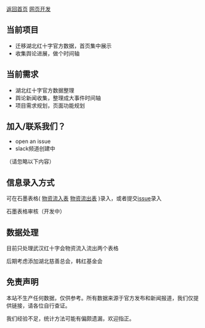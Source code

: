[返回首页](./)
[网页开发](./development)

## 当前项目
* 迁移湖北红十字官方数据，首页集中展示
* 收集舆论进展，做个时间轴

## 当前需求
* 湖北红十字官方数据整理
* 舆论新闻收集，整理成大事件时间轴
* 项目需求规划，页面功能规划

## 加入/联系我们？
* open an issue
* slack频道创建中


（请忽略以下内容）

## 信息录入方式

可在石墨表格(
[物资流入表](https://shimo.im/sheets/w6ywWRchryjtTT6T/MODOC/)
[物资流出表](https://shimo.im/sheets/CGPGTrVR6yHKcQw8/MODOC/)
)录入，或者提交[issue](https://github.com/WeileiZeng/red-cross/issues/1)录入 

石墨表格审核（开发中）

## 数据处理

目前只处理武汉红十字会物资流入流出两个表格

后期考虑添加湖北慈善总会，韩红基金会

## 免责声明

本站不生产任何数据，仅供参考。所有数据来源于官方发布和新闻报道，我们仅提供链接，请各位自行查证。

我们经验不足，统计方法可能有偏颇遗漏，欢迎指正。




